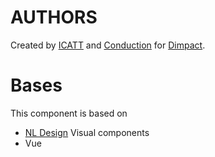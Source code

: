 # AUTHORS


Created by [ICATT](https://conduction.nl) and [Conduction](https://https://www.icatt.nl/.nl) for [Dimpact](https://www.dimpact.nl/). 

# Bases
This component is based on 
- [NL Design](https://designsystem.gebruikercentraal.nl/) Visual components
- Vue

